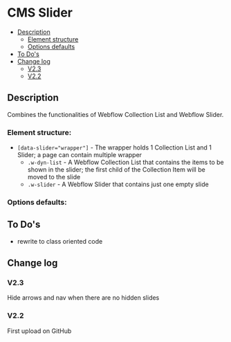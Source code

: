 # CMS Slider
- [Description](#description)
    - [Element structure](#element-structure)
    - [Options defaults](#options-defaults)
- [To Do's](#to-dos)
- [Change log](#change-log)
    - [V2.3](#v23)
    - [V2.2](#v22)

## Description
Combines the functionalities of Webflow Collection List and Webflow Slider.
### Element structure:
- `[data-slider="wrapper"]` - The wrapper holds 1 Collection List and 1 Slider; a page can contain multiple wrapper
    - `.w-dyn-list` - A Webflow Collection List that contains the items to be shown in the slider; the first child of the Collection Item will be moved to the slide
    - `.w-slider` - A Webflow Slider that contains just one empty slide
### Options defaults:

## To Do's
- rewrite to class oriented code

## Change log
### V2.3
Hide arrows and nav when there are no hidden slides
### V2.2
First upload on GitHub